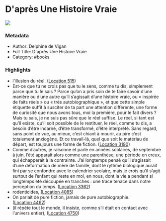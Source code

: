 # D'après Une Histoire Vraie

![](https://images-na.ssl-images-amazon.com/images/I/51b5nTHmjlL._SL2000_.jpg)

### Metadata

- Author: Delphine de Vigan
- Full Title: D'après Une Histoire Vraie
- Category: #books

### Highlights

- l’illusion du réel. ([Location 515](https://readwise.io/to_kindle?action=open&asin=B0126TBB7S&location=515))
- Est-ce que tu ne crois pas que tu le sens, comme tu dis, simplement parce que tu le sais ? Parce qu’on a pris soin de te faire savoir d’une manière ou d’une autre qu’il s’agissait d’une histoire vraie, ou « inspirée de faits réels » ou « très autobiographique », et que cette simple étiquette suffit à susciter de ta part une attention différente, une forme de curiosité que nous avons tous, moi la première, pour le fait divers ? Mais tu sais, je ne suis pas sûre que le réel suffise. Le réel, si tant est qu’il existe, qu’il soit possible de le restituer, le réel, comme tu dis, a besoin d’être incarné, d’être transformé, d’être interprété. Sans regard, sans point de vue, au mieux, c’est chiant à mourir, au pire c’est totalement anxiogène. Et ce travail-là, quel que soit le matériau de départ, est toujours une forme de fiction. ([Location 3190](https://readwise.io/to_kindle?action=open&asin=B0126TBB7S&location=3190))
- Comme d’autres, je raisonne et parle en années scolaires, de septembre à juin, l’été apparaît alors comme une parenthèse, une période en creux, qui échapperait à la contrainte. J’ai longtemps pensé qu’il s’agissait d’une déformation de mère de famille, dont le rythme biologique aurait fini par se confondre avec le calendrier scolaire, mais je crois qu’il s’agit surtout de l’enfant qui reste en moi, en nous, dont la vie a pendant si longtemps été découpée en tranches : une trace tenace dans notre perception du temps. ([Location 3362](https://readwise.io/to_kindle?action=open&asin=B0126TBB7S&location=3362))
- rodenticides, ([Location 4085](https://readwise.io/to_kindle?action=open&asin=B0126TBB7S&location=4085))
- On parlait de pure fiction, jamais de pure autobiographie. ([Location 4462](https://readwise.io/to_kindle?action=open&asin=B0126TBB7S&location=4462))
- (il répète tout le monde, il insiste, comme s’il était en contact avec l’univers entier), ([Location 4750](https://readwise.io/to_kindle?action=open&asin=B0126TBB7S&location=4750))
